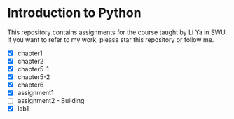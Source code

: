 # Introduction to Python

This repository contains assignments for the course taught by Li Ya in SWU. If you want to refer to my work, please star this repository or follow me.

- [x] chapter1
- [x] chapter2
- [x] chapter5-1
- [x] chapter5-2
- [x] chapter6
- [x] assignment1
- [ ] assignment2 - Building
- [x] lab1

